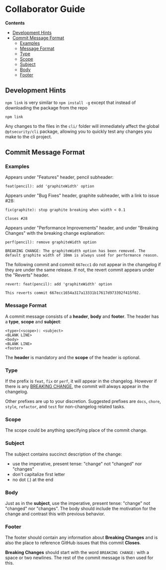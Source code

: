 # Collaborator Guide

**Contents**

* [Development Hints](#development-hints)
* [Commit Message Format](#commit-message-format)
   - [Examples](#examples)
   - [Message Format](#message-format)
   - [Type](#type)
   - [Scope](#scope)
   - [Subject](#subject)
   - [Body](#body)
   - [Footer](#footer)

## Development Hints

`npm link` is very similar to `npm install -g` except that instead of downloading the package from the repo

```
npm link
```

Any changes to the files in the `cli/` folder will immediately affect the global `@ptsecurity/cli` package,
allowing you to quickly test any changes you make to the cli project.


## Commit Message Format

### Examples

Appears under "Features" header, pencil subheader:

```
feat(pencil): add 'graphiteWidth' option
```

Appears under "Bug Fixes" header, graphite subheader, with a link to issue #28:

```
fix(graphite): stop graphite breaking when width < 0.1

Closes #28
```

Appears under "Performance Improvements" header, and under "Breaking Changes" with the breaking change explanation:

```
perf(pencil): remove graphiteWidth option

BREAKING CHANGE: The graphiteWidth option has been removed. The default graphite width of 10mm is always used for performance reason.
```

The following commit and commit `667ecc1` do not appear in the changelog if they are under the same release.
If not, the revert commit appears under the "Reverts" header.

```
revert: feat(pencil): add 'graphiteWidth' option

This reverts commit 667ecc1654a317a13331b17617d973392f415f02.
```

### Message Format

A commit message consists of a **header**, **body** and **footer**.
The header has a **type**, **scope** and **subject**:

```
<type>(<scope>): <subject>
<BLANK LINE>
<body>
<BLANK LINE>
<footer>
```

The **header** is mandatory and the **scope** of the header is optional.

### Type

If the prefix is `feat`, `fix` or `perf`, it will appear in the changelog.
However if there is any [BREAKING CHANGE](#footer), the commit will always appear in the changelog.

Other prefixes are up to your discretion. Suggested prefixes are `docs`, `chore`, `style`, `refactor`,
and `test` for non-changelog related tasks.

### Scope

The scope could be anything specifying place of the commit change.

### Subject

The subject contains succinct description of the change:

* use the imperative, present tense: "change" not "changed" nor "changes"
* don't capitalize first letter
* no dot (.) at the end

### Body

Just as in the **subject**, use the imperative, present tense: "change" not "changed" nor "changes".
The body should include the motivation for the change and contrast this with previous behavior.

### Footer

The footer should contain any information about **Breaking Changes** and is also the place to
reference GitHub issues that this commit **Closes**.

**Breaking Changes** should start with the word `BREAKING CHANGE:` with a space or two newlines.
The rest of the commit message is then used for this.
